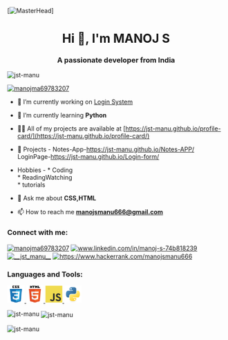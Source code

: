 [![MasterHead](https://camo.githubusercontent.com/fa73289736064aba480d0708da37d7aa183a8c3e2bcc2f58c54285a3bbbeecc1/68747470733a2f2f7777772e61616c7068612e6e65742f77702d636f6e74656e742f75706c6f6164732f323032302f31322f66756c6c2d737461636b2d646576656c6f706d656e742e676966)]
 
<h1 align="center">Hi 👋, I'm MANOJ S</h1>
<h3 align="center">A passionate developer from India</h3>


<p align="left"> <img src="https://komarev.com/ghpvc/?username=jst-manu&label=Profile%20views&color=0e75b6&style=flat" alt="jst-manu" /> </p>

<p align="left"> <a href="https://twitter.com/manojma69783207" target="blank"><img src="https://img.shields.io/twitter/follow/manojma69783207?logo=twitter&style=for-the-badge" alt="manojma69783207" /></a> </p>

- 🔭 I’m currently working on [Login System](https://jst-manu.github.io/Login-form/)

- 🌱 I’m currently learning **Python**

- 👨‍💻 All of my projects are available at [https://jst-manu.github.io/profile-card/](https://jst-manu.github.io/profile-card/)
- 👨‍ Projects - Notes-App-https://jst-manu.github.io/Notes-APP/<br>
                LoginPage-https://jst-manu.github.io/Login-form/
- Hobbies - * Coding <br>* ReadingWatching <br>* tutorials

- 💬 Ask me about **CSS,HTML**

- 📫 How to reach me **manojsmanu666@gmail.com**

<h3 align="left">Connect with me:</h3>
<p align="left">
<a href="https://twitter.com/manojma69783207" target="blank"><img align="center" src="https://raw.githubusercontent.com/rahuldkjain/github-profile-readme-generator/master/src/images/icons/Social/twitter.svg" alt="manojma69783207" height="30" width="40" /></a>
<a href="https://www.linkedin.com/in/manoj-s-74b818239/" target="blank"><img align="center" src="https://raw.githubusercontent.com/rahuldkjain/github-profile-readme-generator/master/src/images/icons/Social/linked-in-alt.svg" alt="www.linkedin.com/in/manoj-s-74b818239" height="30" width="40" /></a>
<a href="https://instagram.com/__jst_manu__" target="blank"><img align="center" src="https://raw.githubusercontent.com/rahuldkjain/github-profile-readme-generator/master/src/images/icons/Social/instagram.svg" alt="__jst_manu__" height="30" width="40" /></a>
<a href="https://www.hackerrank.com/manojsmanu666" target="blank"><img align="center" src="https://raw.githubusercontent.com/rahuldkjain/github-profile-readme-generator/master/src/images/icons/Social/hackerrank.svg" alt="https://www.hackerrank.com/manojsmanu666" height="30" width="40" /></a>
</p>

<h3 align="left">Languages and Tools:</h3>
<p align="left"> <a href="https://www.w3schools.com/css/" target="_blank" rel="noreferrer"> <img src="https://raw.githubusercontent.com/devicons/devicon/master/icons/css3/css3-original-wordmark.svg" alt="css3" width="40" height="40"/> </a> <a href="https://www.w3.org/html/" target="_blank" rel="noreferrer"> <img src="https://raw.githubusercontent.com/devicons/devicon/master/icons/html5/html5-original-wordmark.svg" alt="html5" width="40" height="40"/> </a> <a href="https://developer.mozilla.org/en-US/docs/Web/JavaScript" target="_blank" rel="noreferrer"> <img src="https://raw.githubusercontent.com/devicons/devicon/master/icons/javascript/javascript-original.svg" alt="javascript" width="40" height="40"/> </a> <a href="https://www.python.org" target="_blank" rel="noreferrer"> <img src="https://raw.githubusercontent.com/devicons/devicon/master/icons/python/python-original.svg" alt="python" width="40" height="40"/> </a> </p>

<p><img align="left" src="https://github-readme-stats.vercel.app/api/top-langs?username=jst-manu&show_icons=true&locale=en&layout=compact" alt="jst-manu" /></p>

<p>&nbsp;<img align="center" src="https://github-readme-stats.vercel.app/api?username=jst-manu&show_icons=true&locale=en" alt="jst-manu" /></p>

<p><img align="center" src="https://github-readme-streak-stats.herokuapp.com/?user=jst-manu&" alt="jst-manu" /></p>
 
